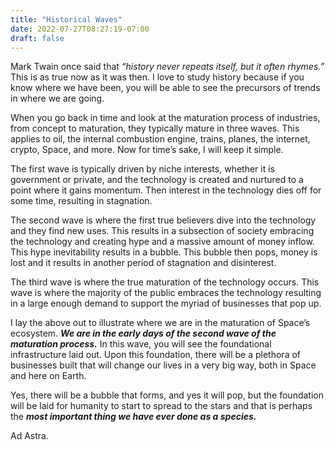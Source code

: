 ```yaml
---
title: "Historical Waves"
date: 2022-07-27T08:27:19-07:00
draft: false
---
```


Mark Twain once said that *“history never repeats itself, but it often rhymes.”* This is as true now as it was then. I love to study history because if you know where we have been, you will be able to see the precursors of trends in where we are going. 

When you go back in time and look at the maturation process of industries, from concept to maturation, they typically mature in three waves. This applies to oil, the internal combustion engine, trains, planes, the internet, crypto, Space, and more. Now for time’s sake, I will keep it simple. 

The first wave is typically driven by niche interests, whether it is government or private, and the technology is created and nurtured to a point where it gains momentum. Then interest in the technology dies off for some time, resulting in stagnation. 

The second wave is where the first true believers dive into the technology and they find new uses. This results in a subsection of society embracing the technology and creating hype and a massive amount of money inflow. This hype inevitability results in a bubble. This bubble then pops, money is lost and it results in another period of stagnation and disinterest.  

The third wave is where the true maturation of the technology occurs. This wave is where the majority of the public embraces the technology resulting in a large enough demand to support the myriad of businesses that pop up.

I lay the above out to illustrate where we are in the maturation of Space’s ecosystem. ***We are in the early days of the second wave of the maturation process.*** In this wave, you will see the foundational infrastructure laid out. Upon this foundation, there will be a plethora of businesses built that will change our lives in a very big way, both in Space and here on Earth. 

Yes, there will be a bubble that forms, and yes it will pop, but the foundation will be laid for humanity to start to spread to the stars and that is perhaps the ***most important thing we have ever done as a species.*** 

Ad Astra.
 